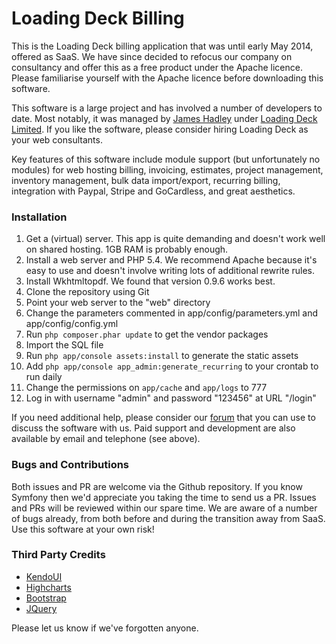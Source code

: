 Loading Deck Billing
=======

This is the Loading Deck billing application that was until early May 2014, offered as SaaS. We have since decided to refocus our company on consultancy and offer this as a free product under the Apache licence. Please familiarise yourself with the Apache licence before downloading this software.

This software is a large project and has involved a number of developers to date. Most notably, it was managed by [James Hadley](http://www.sysadmin.co.uk/) under [Loading Deck Limited](http://www.loadingdeck.com). If you like the software, please consider hiring Loading Deck as your web consultants.

Key features of this software include module support (but unfortunately no modules) for web hosting billing, invoicing, estimates, project management, inventory management, bulk data import/export, recurring billing, integration with Paypal, Stripe and GoCardless, and great aesthetics.

### Installation
1. Get a (virtual) server. This app is quite demanding and doesn't work well on shared hosting. 1GB RAM is probably enough.
2. Install a web server and PHP 5.4. We recommend Apache because it's easy to use and doesn't involve writing lots of additional rewrite rules.
3. Install Wkhtmltopdf. We found that version 0.9.6 works best.
4. Clone the repository using Git
5. Point your web server to the "web" directory
6. Change the parameters commented in app/config/parameters.yml and app/config/config.yml
7. Run `php composer.phar update` to get the vendor packages
8. Import the SQL file
9. Run `php app/console assets:install` to generate the static assets
10. Add `php app/console app_admin:generate_recurring` to your crontab to run daily
11. Change the permissions on `app/cache` and `app/logs` to 777
12. Log in with username "admin" and password "123456" at URL "/login"

If you need additional help, please consider our [forum](http://community.loadingdeck.com) that you can use to discuss the software with us. Paid support and development are also available by email and telephone (see above).

### Bugs and Contributions
Both issues and PR are welcome via the Github repository. If you know Symfony then we'd appreciate you taking the time to send us a PR. Issues and PRs will be reviewed within our spare time. We are aware of a number of bugs already, from both before and during the transition away from SaaS. Use this software at your own risk!

### Third Party Credits
 * [KendoUI](http://www.kendoui.com) 
 * [Highcharts](http://www.highcharts.com) 
 * [Bootstrap](http://www.getbootstrap.com) 
 * [JQuery](http://www.jquery.com) 

Please let us know if we've forgotten anyone.
